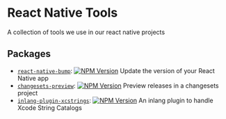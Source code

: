# React Native Tools

A collection of tools we use in our react native projects

## Packages

<!-- BEGIN packages -->
<!-- This section is generated, do not edit it! -->

- [`react-native-bump`](packages/bump): [![NPM Version](https://img.shields.io/npm/v/react-native-bump)](https://www.npmjs.com/package/react-native-bump)
 Update the version of your React Native app
- [`changesets-preview`](packages/changesets-preview): [![NPM Version](https://img.shields.io/npm/v/changesets-preview)](https://www.npmjs.com/package/changesets-preview)
 Preview releases in a changesets project
- [`inlang-plugin-xcstrings`](packages/inlang-xcstrings): [![NPM Version](https://img.shields.io/npm/v/inlang-plugin-xcstrings)](https://www.npmjs.com/package/inlang-plugin-xcstrings)
 An inlang plugin to handle Xcode String Catalogs

<!-- END packages -->
